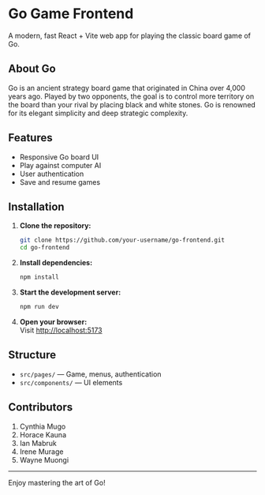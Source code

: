 # Go Game Frontend

A modern, fast React + Vite web app for playing the classic board game of Go.

## About Go

Go is an ancient strategy board game that originated in China over 4,000 years ago. Played by two opponents, the goal is to control more territory on the board than your rival by placing black and white stones. Go is renowned for its elegant simplicity and deep strategic complexity.

## Features

- Responsive Go board UI
- Play against computer AI
- User authentication
- Save and resume games

## Installation

1. **Clone the repository:**
   ```sh
   git clone https://github.com/your-username/go-frontend.git
   cd go-frontend
   ```
2. **Install dependencies:**
   ```sh
   npm install
   ```
3. **Start the development server:**
   ```sh
   npm run dev
   ```
4. **Open your browser:**  
   Visit [http://localhost:5173](http://localhost:5173)

## Structure

- `src/pages/` — Game, menus, authentication
- `src/components/` — UI elements

## Contributors

1. Cynthia Mugo  
2. Horace Kauna  
3. Ian Mabruk  
4. Irene Murage  
5. Wayne Muongi

---

Enjoy mastering the art of Go!

